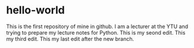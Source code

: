 # hello-world
This is the first repository of mine in github. 
I am a lecturer at the YTU and trying to prepare my lecture notes for Python. 
This is my seond edit. 
This my third edit. 
This my last edit after the new branch. 
